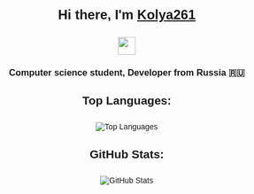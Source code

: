 <!DOCTYPE html>
<html>
<head>
    <meta name="viewport" content="width=device-width, initial-scale=1">
    <style>
        body {
            font-family: Arial, sans-serif;
            margin: 20px;
            text-align: center;
        }
        h1 {
            font-size: 24px;
        }
        img {
            margin-top: 10px;
        }
    </style>
</head>
<body>

<h1>Hi there, I'm <a href="https://t.me/kolya261/" target="_blank">Kolya261</a></h1>
<img src="https://github.com/blackcater/blackcater/raw/main/images/Hi.gif" height="32">
<h3>Computer science student, Developer from Russia 🇷🇺</h3>

<h2>Top Languages:</h2>
<img src="https://github-readme-stats.vercel.app/api/top-langs/?username=Kolia261" alt="Top Languages">

<h2>GitHub Stats:</h2>
<img src="https://github-readme-stats.vercel.app/api?username=Kolia261" alt="GitHub Stats">
</body>
</html>
